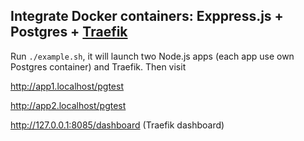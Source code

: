 ## Integrate Docker containers: Exppress.js + Postgres + [Traefik](https://github.com/containous/traefik)

Run `./example.sh`, it will launch two Node.js apps (each app use own Postgres container) and Traefik. Then visit

http://app1.localhost/pgtest

http://app2.localhost/pgtest

http://127.0.0.1:8085/dashboard (Traefik dashboard)
